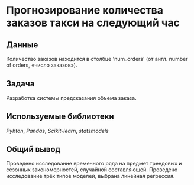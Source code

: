 # Прогнозирование количества заказов такси на следующий час


## Данные

Количество заказов находится в столбце 'num_orders' (от англ. number of orders, «число заказов»).

## Задача

Разработка системы предсказания объема заказа.

## Используемые библиотеки
*Pyhton*, *Pandas*, *Scikit-learn*, *statsmodels*

## Общий вывод

Проведено исследование временного ряда на предмет трендовых и сезонных закономерностей, случайной составляющей. Проведено исследование трёх типов моделей, выбрана линейная регрессия.